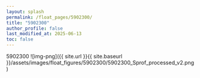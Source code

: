 ```yaml
---
layout: splash
permalink: /float_pages/5902300/
title: "5902300"
author_profile: false
last_modified_at: 2025-06-13
toc: false
---
```

 
5902300
![img-png]({{ site.url }}{{ site.baseurl }}/assets/images/float_figures/5902300/5902300_Sprof_processed_v2.png)